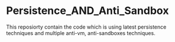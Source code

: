 # Persistence_AND_Anti_Sandbox
This reposiorty contain the code which is using latest persistence techniques and multiple anti-vm, anti-sandboxes techniques.
